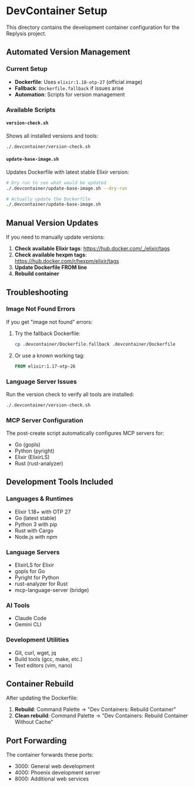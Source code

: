 # DevContainer Setup

This directory contains the development container configuration for the Replysis project.

## Automated Version Management

### Current Setup
- **Dockerfile**: Uses `elixir:1.18-otp-27` (official image)
- **Fallback**: `Dockerfile.fallback` if issues arise
- **Automation**: Scripts for version management

### Available Scripts

#### `version-check.sh`
Shows all installed versions and tools:
```bash
./.devcontainer/version-check.sh
```

#### `update-base-image.sh`
Updates Dockerfile with latest stable Elixir version:
```bash
# Dry run to see what would be updated
./.devcontainer/update-base-image.sh --dry-run

# Actually update the Dockerfile
./.devcontainer/update-base-image.sh
```

## Manual Version Updates

If you need to manually update versions:

1. **Check available Elixir tags**: https://hub.docker.com/_/elixir/tags
2. **Check available hexpm tags**: https://hub.docker.com/r/hexpm/elixir/tags
3. **Update Dockerfile FROM line**
4. **Rebuild container**

## Troubleshooting

### Image Not Found Errors
If you get "image not found" errors:

1. Try the fallback Dockerfile:
   ```bash
   cp .devcontainer/Dockerfile.fallback .devcontainer/Dockerfile
   ```

2. Or use a known working tag:
   ```dockerfile
   FROM elixir:1.17-otp-26
   ```

### Language Server Issues
Run the version check to verify all tools are installed:
```bash
./.devcontainer/version-check.sh
```

### MCP Server Configuration
The post-create script automatically configures MCP servers for:
- Go (gopls)
- Python (pyright)
- Elixir (ElixirLS)
- Rust (rust-analyzer)

## Development Tools Included

### Languages & Runtimes
- Elixir 1.18+ with OTP 27
- Go (latest stable)
- Python 3 with pip
- Rust with Cargo
- Node.js with npm

### Language Servers
- ElixirLS for Elixir
- gopls for Go
- Pyright for Python  
- rust-analyzer for Rust
- mcp-language-server (bridge)

### AI Tools
- Claude Code
- Gemini CLI

### Development Utilities
- Git, curl, wget, jq
- Build tools (gcc, make, etc.)
- Text editors (vim, nano)

## Container Rebuild

After updating the Dockerfile:
1. **Rebuild**: Command Palette → "Dev Containers: Rebuild Container"
2. **Clean rebuild**: Command Palette → "Dev Containers: Rebuild Container Without Cache"

## Port Forwarding

The container forwards these ports:
- 3000: General web development
- 4000: Phoenix development server
- 8000: Additional web services